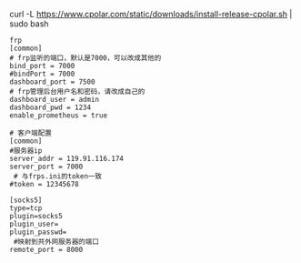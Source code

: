 
curl -L https://www.cpolar.com/static/downloads/install-release-cpolar.sh | sudo bash

```
frp
[common]
# frp监听的端口，默认是7000，可以改成其他的
bind_port = 7000
#bindPort = 7000
dashboard_port = 7500
# frp管理后台用户名和密码，请改成自己的
dashboard_user = admin
dashboard_pwd = 1234
enable_prometheus = true

# 客户端配置
[common]
#服务器ip    
server_addr = 119.91.116.174
server_port = 7000
 # 与frps.ini的token一致
#token = 12345678

[socks5]
type=tcp
plugin=socks5
plugin_user=
plugin_passwd=
 #映射到共外网服务器的端口
remote_port = 8000
```
